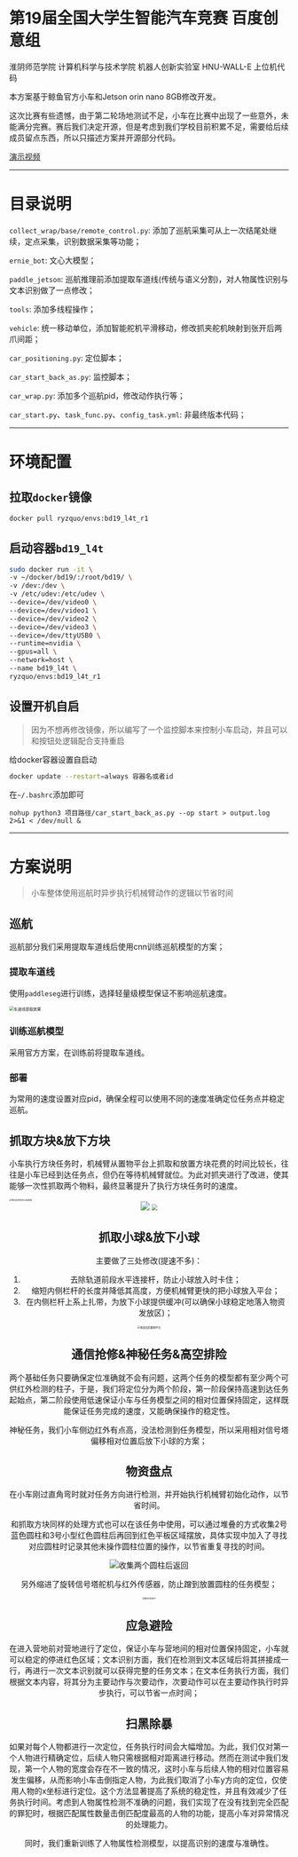 

# 第19届全国大学生智能汽车竞赛 百度创意组
淮阴师范学院 计算机科学与技术学院 机器人创新实验室 HNU-WALL-E 上位机代码

本方案基于鲸鱼官方小车和Jetson orin nano 8GB修改开发。

这次比赛有些遗憾，由于第二轮场地测试不足，小车在比赛中出现了一些意外，未能满分完赛。赛后我们决定开源，但是考虑到我们学校目前积累不足，需要给后续成员留点东西，所以只描述方案并开源部分代码。

[演示视频](123)

------

# 目录说明

`collect_wrap/base/remote_control.py`: 添加了巡航采集可从上一次结尾处继续，定点采集，识别数据采集等功能；

`ernie_bot`: 文心大模型；

`paddle_jetson`: 巡航推理前添加提取车道线(传统与语义分割)，对人物属性识别与文本识别做了一点修改；

`tools`: 添加多线程操作；

`vehicle`: 统一移动单位，添加智能舵机平滑移动，修改抓夹舵机映射到张开后两爪间距；

`car_positioning.py`: 定位脚本；

`car_start_back_as.py`: 监控脚本；

`car_wrap.py`: 添加多个巡航pid，修改动作执行等；

`car_start.py`、`task_func.py`、`config_task.yml`: 非最终版本代码；

------

# 环境配置
## 拉取`docker`镜像
```bash
docker pull ryzquo/envs:bd19_l4t_r1
```

## 启动容器`bd19_l4t`
```bash
sudo docker run -it \
-v ~/docker/bd19/:/root/bd19/ \
-v /dev:/dev \
-v /etc/udev:/etc/udev \
--device=/dev/video0 \
--device=/dev/video1 \
--device=/dev/video2 \
--device=/dev/video3 \
--device=/dev/ttyUSB0 \
--runtime=nvidia \
--gpus=all \
--network=host \
--name bd19_l4t \
ryzquo/envs:bd19_l4t_r1
```

## 设置开机自启
> 因为不想再修改镜像，所以编写了一个监控脚本来控制小车启动，并且可以和按钮处逻辑配合支持重启
>

给docker容器设置自启动

```bash
docker update --restart=always 容器名或者id
```

在`~/.bashrc`添加即可

```plain
nohup python3 项目路径/car_start_back_as.py --op start > output.log 2>&1 < /dev/null &
```

------

# 方案说明
> 小车整体使用巡航时异步执行机械臂动作的逻辑以节省时间
>

## 巡航
巡航部分我们采用提取车道线后使用cnn训练巡航模型的方案；

### 提取车道线
使用`paddleseg`进行训练，选择轻量级模型保证不影响巡航速度。

<img src="https://cdn.nlark.com/yuque/0/2024/png/36100039/1724837872022-7c80f3b2-426e-43e2-b76d-4d086d0907e0.png" alt="车道线提取效果" style="zoom:50%;" />

### 训练巡航模型
采用官方方案，在训练前将提取车道线。

### 部署
为常用的速度设置对应pid，确保全程可以使用不同的速度准确定位任务点并稳定巡航。

## 抓取方块&放下方块
小车执行方块任务时，机械臂从置物平台上抓取和放置方块花费的时间比较长，往往是小车已经到达任务点，但仍在等待机械臂就位。为此对抓夹进行了改进，使其能够一次性抓取两个物料，最终显著提升了执行方块任务时的速度。

<img src="https://cdn.nlark.com/yuque/0/2024/png/36100039/1725365714189-14fcc619-1ecf-45ed-abaf-9f487d1053b4.png" alt="修改后的抓夹(比较潦草)" style="zoom: 25%;" />

<center class="half">
    <img src="https://cdn.nlark.com/yuque/0/2024/jpeg/36100039/1724837872904-c3136f25-ee4e-42c4-bf4b-598c2dee5bdc.jpeg" style="zoom: 100%;" />
	<img src="https://cdn.nlark.com/yuque/0/2024/png/36100039/1724837874200-e932a9c3-e822-4375-b9e7-1575c7bdd256.png" style="zoom: 67%;" />
<center >





## 抓取小球&放下小球
主要做了三处修改(提速不多)：

1. 去除轨道前段水平连接杆，防止小球放入时卡住；
2. 缩短内侧栏杆的长度并降低其高度，方便机械臂更快的把小球放入平台；
3. 在内侧栏杆上系上扎带，为放下小球提供缓冲(可以确保小球稳定地落入物资发放区)；

<img src="https://cdn.nlark.com/yuque/0/2024/png/36100039/1725366059902-cbb2fa2b-8e42-48b2-a65b-a7954d0b6391.png" alt="修改后的置物平台" style="zoom:33%;" />

## 通信抢修&神秘任务&高空排险
两个基础任务只要确保定位准确就不会有问题，这两个任务的模型都有至少两个可供红外检测的柱子，于是，我们将定位分为两个阶段，第一阶段保持高速到达任务起始点，第二阶段使用低速保证小车与任务模型之间的相对位置保持固定，这样既能保证任务完成的速度，又能确保操作的稳定性。

神秘任务，我们小车侧边红外有点高，没法检测到任务模型，所以采用相对信号塔偏移相对位置后放下小球的方案；

## 物资盘点
在小车刚过直角弯时就对任务方向进行检测，并开始执行机械臂初始化动作，以节省时间。

和抓取方块同样的处理方式也可以在该任务中使用，可以通过堆叠的方式收集2号蓝色圆柱和3号小型红色圆柱后再回到红色平板区域摆放，具体实现中加入了寻找对应圆柱时记录其他未操作圆柱位置的操作，以节省重复寻找的时间。

<img src="https://cdn.nlark.com/yuque/0/2024/jpeg/36100039/1724837874459-1a808fc6-9f50-418d-8629-a001ca44b58d.jpeg" alt="收集两个圆柱后返回"  />

另外缩进了旋转信号塔舵机与红外传感器，防止蹭到放置圆柱的任务模型；

<img src="https://cdn.nlark.com/yuque/0/2024/png/36100039/1725372678254-e922e472-53ae-4ec8-b07f-87334f6bc773.png" alt="缩进后的样子" style="zoom: 25%;" />

## 应急避险
在进入营地前对营地进行了定位，保证小车与营地间的相对位置保持固定，小车就可以稳定的停进红色区域；文本识别方面，我们在检测到文本区域后将其拼接成一行，再进行一次文本识别就可以获得完整的任务文本；在文本任务执行方面，我们根据文本内容，将其分为主要动作与次要动作，次要动作可以在主要动作执行时异步执行，可以节省一点时间；

## 扫黑除暴
如果对每个人物都进行一次定位，任务执行时间会大幅增加。为此，我们仅对第一个人物进行精确定位，后续人物只需根据相对距离进行移动。然而在测试中我们发现，第一个人物的宽度会存在不一致的情况，这时小车与后续人物的相对位置容易发生偏移，从而影响小车击倒指定人物，为此我们取消了小车y方向的定位，仅使用人物的x坐标进行定位。这个方法显著提高了系统的稳定性，并且有效减少了任务执行时间。考虑到人物属性检测不准确的问题，我们实现了在没有找到完全匹配的罪犯时，根据匹配属性数量击倒匹配度最高的人物的功能，提高小车对异常情况的处理能力。

同时，我们重新训练了人物属性检测模型，以提高识别的速度与准确性。



